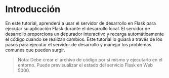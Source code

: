 # Introducción

En este tutorial, aprenderá a usar el servidor de desarrollo en Flask para ejecutar su aplicación Flask durante el desarrollo local. El servidor de desarrollo proporciona un depurador interactivo y recarga automáticamente el código cuando se realizan cambios. Este tutorial lo guiará a través de los pasos para ejecutar el servidor de desarrollo y manejar los problemas comunes que pueden surgir.

> Nota: Debe crear el archivo de código por sí mismo y ejecutarlo en el entorno. Puede previsualizar el estado del servicio Flask en Web 5000.
